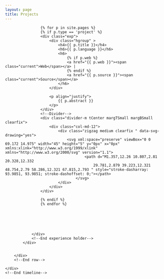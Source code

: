 ```yaml
---
layout: page
title: Projects
---
```



<div class="block-content ">
    <div class="timeline education">
        <div class="row ">
            <div class="col-md-12">
                <div class="exp-holder">


                    {% for p in site.pages %}
                    {% if p.type == 'project' %}
                    <div class="exp">
                        <div class="hgroup" >
                            <h4>{{ p.title }}</h4>
                            <h6>{{ p.language }}</h6>
                            <h6>
                                {% if p.web %}
								<a href="{{ p.web }}"><span class="current">Web</span></a> |
								{% endif %}
                                <a href="{{ p.source }}"><span class="current">Source</span></a>
                            </h6>
                        </div>

                        <p align="justify">
                            {{ p.abstract }}
                        </p>
                    </div>
                    <!--Divider-->
                    <div class="divider-m tCenter margTSmall margBSmall clearfix">
                        <div class="col-md-12">
                            <div class="zigzag medium clearfix " data-svg-drawing="yes">
                                <svg xml:space="preserve" viewBox="0 0 69.172 14.975" width="45" height="5" y="0px" x="0px" xmlns:xlink="http://www.w3.org/1999/xlink" xmlns="http://www.w3.org/2000/svg" version="1.1">
				                        <path d="M1.357,12.26 10.807,2.81 20.328,12.332
					                        29.781,2.879 39.223,12.321 48.754,2.79 58.286,12.321 67.815,2.793 " style="stroke-dasharray: 93.9851, 93.9851; stroke-dashoffset: 0;"></path>
				                    </svg>
                            </div>
                        </div>
                    </div>

                    {% endif %}
                    {% endfor %}






                </div>
                <!--End experience holder-->
            </div>


        </div>
        <!--End row-->

    </div>
    <!--End timeline-->

</div>


